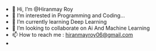 - 👋 Hi, I’m @Hiranmay Roy
- 👀 I’m interested in Programming and Coding...
- 🌱 I’m currently learning Deep Learning
- 💞️ I’m looking to collaborate on Ai And Machine Learning
- 📫 How to reach me : hiranmayroy06@gmail.com
- 

<!---
hiranmayroy06/hiranmayroy06 is a ✨ special ✨ repository because its `README.md` (this file) appears on your GitHub profile.
You can click the Preview link to take a look at your changes.
--->
